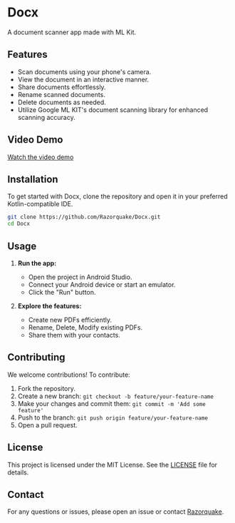 # Docx

A document scanner app made with ML Kit.

## Features

- Scan documents using your phone's camera.
- View the document in an interactive manner.
- Share documents effortlessly.
- Rename scanned documents.
- Delete documents as needed.
- Utilize Google ML KIT's document scanning library for enhanced scanning accuracy.

## Video Demo

[Watch the video demo](https://drive.google.com/file/d/1N4uFm4aXRS4kfUp0piheRtXPDAA3vucx/view?usp=drivesdk)




## Installation

To get started with Docx, clone the repository and open it in your preferred Kotlin-compatible IDE.

```bash
git clone https://github.com/Razorquake/Docx.git
cd Docx
```

## Usage

1. **Run the app:**
    - Open the project in Android Studio.
    - Connect your Android device or start an emulator.
    - Click the "Run" button.

2. **Explore the features:**
    - Create new PDFs efficiently.
    - Rename, Delete, Modify existing PDFs.
    - Share them with your contacts.

## Contributing
We welcome contributions! To contribute:

1. Fork the repository.
2. Create a new branch: `git checkout -b feature/your-feature-name`
3. Make your changes and commit them: `git commit -m 'Add some feature'`
4. Push to the branch: `git push origin feature/your-feature-name`
5. Open a pull request.

## License
This project is licensed under the MIT License. See the [LICENSE](LICENSE) file for details.

## Contact
For any questions or issues, please open an issue or contact [Razorquake](https://github.com/Razorquake).
